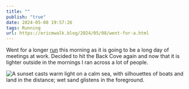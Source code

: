 ```yaml
---
title: ""
publish: "true"
date: 2024-05-08 19:57:26
tags: Running
url: https://ericmwalk.blog/2024/05/08/went-for-a.html
---
```


Went for a longer [run](https://strava.com/activities/11359948746) this morning as it is going to be a long day of meetings at work. Decided to hit the Back Cove again and now that it is lighter outside in the mornings I ran across a lot of people.

![A sunset casts warm light on a calm sea, with silhouettes of boats and land in the distance; wet sand glistens in the foreground.](https://ericmwalk.blog/uploads/2024/img-8876.jpeg)
